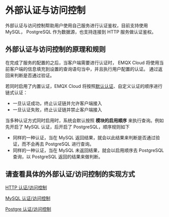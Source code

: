 # 外部认证与访问控制

外部认证与访问控制帮助用户使用自己服务进行认证鉴权，目前支持使用 MySQL， PostgreSQL 作为数据源，也支持连接到 HTTP 服务做认证鉴权。

## 外部认证与访问控制的原理和规则
在完成了服务的配置的之后，当客户端需要进行认证时， EMQX Cloud 将使用当前客户端的信息填充到设置的查询语句当中，并且执行用户配置的认证。 通过返回来判断是否通过验证。

若同时启用了内置认证，EMQX Cloud 将按照[默认认证](https://docs.emqx.com/zh/cloud/latest/deployments/auth.html#%E8%AE%A4%E8%AF%81)、自定义认证的顺序进行链式认证：

* 一旦认证成功，终止认证链并允许客户端接入
* 一旦认证失败，终止认证链并禁止客户端接入


当多种认证方式同时启用时，系统会默认按照 **模块的启用顺序** 来执行查询。例如先开启了 MySQL 认证，后开启了 PostgreSQL，顺序规则如下
 - 同样的一种认证，当在 MySQL 返回结果，就会以此结果来判断是否通过验证，而不会再去 PostgreSQL 进行查询。
 - 同样的一种认证，当在 MySQL 未返回结果，就会以启用顺序去 PostgreSQL 查询，以 PostgreSQL 返回的结果来做判断。

## 请查看具体的外部认证/访问控制的实现方式

[HTTP 认证/访问控制](./http_auth.md)
 
[MySQL 认证/访问控制](./mysql_auth.md)
 
[Postgre 认证/访问控制](./pgsql_auth.md)
